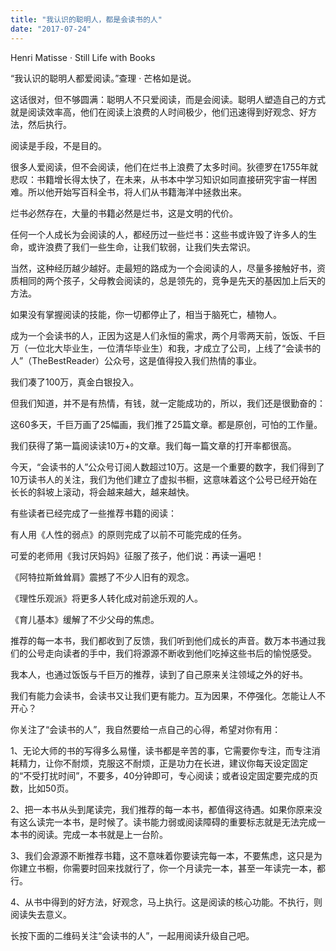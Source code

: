 ```yaml
---
title: "我认识的聪明人，都是会读书的人"
date: "2017-07-24"
---
```


Henri Matisse · Still Life with Books

“我认识的聪明人都爱阅读。”查理 · 芒格如是说。

这话很对，但不够圆满：聪明人不只爱阅读，而是会阅读。聪明人塑造自己的方式就是阅读效率高，他们在阅读上浪费的人时间极少，他们迅速得到好观念、好方法，然后执行。

阅读是手段，不是目的。

很多人爱阅读，但不会阅读，他们在烂书上浪费了太多时间。狄德罗在1755年就悲叹：书籍增长得太快了，在未来，从书本中学习知识如同直接研究宇宙一样困难。所以他开始写百科全书，将人们从书籍海洋中拯救出来。

烂书必然存在，大量的书籍必然是烂书，这是文明的代价。

任何一个人成长为会阅读的人，都经历过一些烂书：这些书或许毁了许多人的生命，或许浪费了我们一些生命，让我们软弱，让我们失去常识。

当然，这种经历越少越好。走最短的路成为一个会阅读的人，尽量多接触好书，资质相同的两个孩子，父母教会阅读的，总是领先的，竞争是先天的基因加上后天的方法。

如果没有掌握阅读的技能，你一切都停止了，相当于脑死亡，植物人。

成为一个会读书的人，正因为这是人们永恒的需求，两个月零两天前，饭饭、千巨万（一位北大毕业生，一位清华毕业生）和我，才成立了公司，上线了“会读书的人”（TheBestReader）公众号，这是值得投入我们热情的事业。

我们凑了100万，真金白银投入。 

但我们知道，并不是有热情，有钱，就一定能成功的，所以，我们还是很勤奋的：

这60多天，千巨万画了25幅画，我们推了25篇文章。都是原创，可怕的工作量。

我们获得了第一篇阅读读10万+的文章。我们每一篇文章的打开率都很高。

今天，“会读书的人”公众号订阅人数超过10万。这是一个重要的数字，我们得到了10万读书人的关注，我们为他们建立了虚拟书橱，这意味着这个公号已经开始在长长的斜坡上滚动，将会越来越大，越来越快。

有些读者已经完成了一些推荐书籍的阅读：

有人用《人性的弱点》的原则完成了以前不可能完成的任务。

可爱的老师用《我讨厌妈妈》征服了孩子，他们说：再读一遍吧！

《阿特拉斯耸耸肩》震撼了不少人旧有的观念。

《理性乐观派》将更多人转化成对前途乐观的人。

《育儿基本》缓解了不少父母的焦虑。

推荐的每一本书，我们都收到了反馈，我们听到他们成长的声音。数万本书通过我们的公号走向读者的手中，我们将源源不断收到他们吃掉这些书后的愉悦感受。

我本人，也通过饭饭与千巨万的推荐，读到了自己原来关注领域之外的好书。

我们有能力会读书，会读书又让我们更有能力。互为因果，不停强化。怎能让人不开心？

你关注了“会读书的人”，我自然要给一点自己的心得，希望对你有用：  

1、无论大师的书的写得多么易懂，读书都是辛苦的事，它需要你专注，而专注消耗精力，让你不耐烦，克服这不耐烦，正是功力在长进，建议你每天设定固定的“不受打扰时间”，不要多，40分钟即可，专心阅读；或者设定固定要完成的页数，比如50页。

2、把一本书从头到尾读完，我们推荐的每一本书，都值得这待遇。如果你原来没有这么读完一本书，是时候了。读书能力弱或阅读障碍的重要标志就是无法完成一本书的阅读。完成一本书就是上一台阶。

3、我们会源源不断推荐书籍，这不意味着你要读完每一本，不要焦虑，这只是为你建立书橱，你需要时回来找就行了，你一个月读完一本，甚至一年读完一本，都行。

4、从书中得到的好方法，好观念，马上执行。这是阅读的核心功能。不执行，则阅读失去意义。

长按下面的二维码关注“会读书的人”，一起用阅读升级自己吧。
